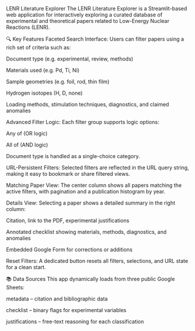 LENR Literature Explorer
The LENR Literature Explorer is a Streamlit-based web application for interactively exploring a curated database of experimental and theoretical papers related to Low-Energy Nuclear Reactions (LENR).

🔍 Key Features
Faceted Search Interface: Users can filter papers using a rich set of criteria such as:

Document type (e.g. experimental, review, methods)

Materials used (e.g. Pd, Ti, Ni)

Sample geometries (e.g. foil, rod, thin film)

Hydrogen isotopes (H, D, none)

Loading methods, stimulation techniques, diagnostics, and claimed anomalies

Advanced Filter Logic: Each filter group supports logic options:

Any of (OR logic)

All of (AND logic)

Document type is handled as a single-choice category.

URL-Persistent Filters: Selected filters are reflected in the URL query string, making it easy to bookmark or share filtered views.

Matching Paper View: The center column shows all papers matching the active filters, with pagination and a publication histogram by year.

Details View: Selecting a paper shows a detailed summary in the right column:

Citation, link to the PDF, experimental justifications

Annotated checklist showing materials, methods, diagnostics, and anomalies

Embedded Google Form for corrections or additions

Reset Filters: A dedicated button resets all filters, selections, and URL state for a clean start.

📚 Data Sources
This app dynamically loads from three public Google Sheets:

metadata – citation and bibliographic data

checklist – binary flags for experimental variables

justifications – free-text reasoning for each classification

